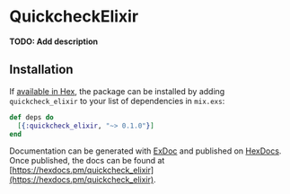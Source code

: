# QuickcheckElixir

**TODO: Add description**

## Installation

If [available in Hex](https://hex.pm/docs/publish), the package can be installed
by adding `quickcheck_elixir` to your list of dependencies in `mix.exs`:

```elixir
def deps do
  [{:quickcheck_elixir, "~> 0.1.0"}]
end
```

Documentation can be generated with [ExDoc](https://github.com/elixir-lang/ex_doc)
and published on [HexDocs](https://hexdocs.pm). Once published, the docs can
be found at [https://hexdocs.pm/quickcheck_elixir](https://hexdocs.pm/quickcheck_elixir).